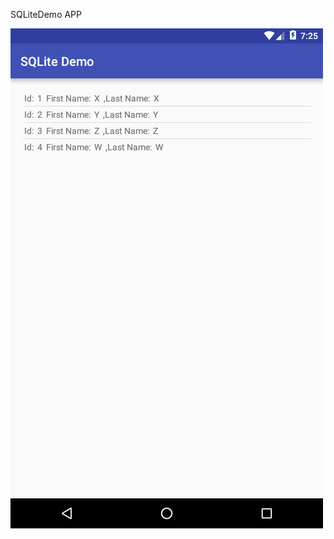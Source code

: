SQLiteDemo APP

![alt tag](https://github.com/karthik-krishnaswamy17/Learn_Android_ACADGILD/blob/Assignment7.4/Assignment7.4_1.png)
